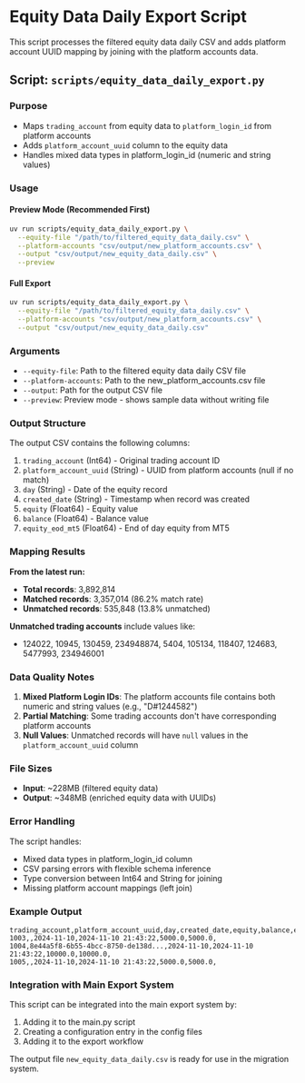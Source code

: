 # Equity Data Daily Export Script

This script processes the filtered equity data daily CSV and adds platform account UUID mapping by joining with the platform accounts data.

## Script: `scripts/equity_data_daily_export.py`

### Purpose

- Maps `trading_account` from equity data to `platform_login_id` from platform accounts
- Adds `platform_account_uuid` column to the equity data
- Handles mixed data types in platform_login_id (numeric and string values)

### Usage

#### Preview Mode (Recommended First)

```bash
uv run scripts/equity_data_daily_export.py \
  --equity-file "/path/to/filtered_equity_data_daily.csv" \
  --platform-accounts "csv/output/new_platform_accounts.csv" \
  --output "csv/output/new_equity_data_daily.csv" \
  --preview
```

#### Full Export

```bash
uv run scripts/equity_data_daily_export.py \
  --equity-file "/path/to/filtered_equity_data_daily.csv" \
  --platform-accounts "csv/output/new_platform_accounts.csv" \
  --output "csv/output/new_equity_data_daily.csv"
```

### Arguments

- `--equity-file`: Path to the filtered equity data daily CSV file
- `--platform-accounts`: Path to the new_platform_accounts.csv file
- `--output`: Path for the output CSV file
- `--preview`: Preview mode - shows sample data without writing file

### Output Structure

The output CSV contains the following columns:

1. `trading_account` (Int64) - Original trading account ID
2. `platform_account_uuid` (String) - UUID from platform accounts (null if no match)
3. `day` (String) - Date of the equity record
4. `created_date` (String) - Timestamp when record was created
5. `equity` (Float64) - Equity value
6. `balance` (Float64) - Balance value
7. `equity_eod_mt5` (Float64) - End of day equity from MT5

### Mapping Results

**From the latest run:**

- **Total records**: 3,892,814
- **Matched records**: 3,357,014 (86.2% match rate)
- **Unmatched records**: 535,848 (13.8% unmatched)

**Unmatched trading accounts** include values like:

- 124022, 10945, 130459, 234948874, 5404, 105134, 118407, 124683, 5477993, 234946001

### Data Quality Notes

1. **Mixed Platform Login IDs**: The platform accounts file contains both numeric and string values (e.g., "D#1244582")
2. **Partial Matching**: Some trading accounts don't have corresponding platform accounts
3. **Null Values**: Unmatched records will have `null` values in the `platform_account_uuid` column

### File Sizes

- **Input**: ~228MB (filtered equity data)
- **Output**: ~348MB (enriched equity data with UUIDs)

### Error Handling

The script handles:

- Mixed data types in platform_login_id column
- CSV parsing errors with flexible schema inference
- Type conversion between Int64 and String for joining
- Missing platform account mappings (left join)

### Example Output

```csv
trading_account,platform_account_uuid,day,created_date,equity,balance,equity_eod_mt5
1003,,2024-11-10,2024-11-10 21:43:22,5000.0,5000.0,
1004,8e44a5f8-6b55-4bcc-8750-de138d...,2024-11-10,2024-11-10 21:43:22,10000.0,10000.0,
1005,,2024-11-10,2024-11-10 21:43:22,5000.0,5000.0,
```

### Integration with Main Export System

This script can be integrated into the main export system by:

1. Adding it to the main.py script
2. Creating a configuration entry in the config files
3. Adding it to the export workflow

The output file `new_equity_data_daily.csv` is ready for use in the migration system.
